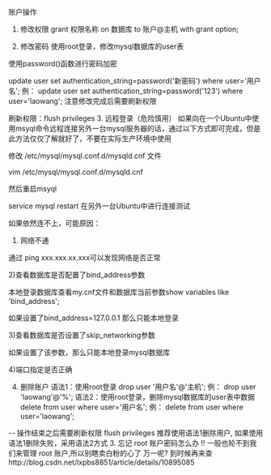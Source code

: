 账户操作
1. 修改权限
grant 权限名称 on 数据库 to 账户@主机 with grant option;
  

2. 修改密码
使用root登录，修改mysql数据库的user表

使用password()函数进行密码加密

update user set authentication_string=password('新密码') where user='用户名';
例：
update user set authentication_string=password('123') where user='laowang';
注意修改完成后需要刷新权限

刷新权限：flush privileges
3. 远程登录（危险慎用）
如果向在一个Ubuntu中使用msyql命令远程连接另外一台mysql服务器的话，通过以下方式即可完成，但是此方法仅仅了解就好了，不要在实际生产环境中使用

修改 /etc/mysql/mysql.conf.d/mysqld.cnf 文件

vim /etc/mysql/mysql.conf.d/mysqld.cnf


然后重启msyql

service mysql restart
在另外一台Ubuntu中进行连接测试



如果依然连不上，可能原因：

1) 网络不通

通过 ping xxx.xxx.xx.xxx可以发现网络是否正常

2)查看数据库是否配置了bind_address参数

本地登录数据库查看my.cnf文件和数据库当前参数show variables like 'bind_address';

如果设置了bind_address=127.0.0.1 那么只能本地登录

3)查看数据库是否设置了skip_networking参数

如果设置了该参数，那么只能本地登录mysql数据库

4)端口指定是否正确

4. 删除账户
语法1：使用root登录
drop user '用户名'@'主机';
例：
drop user 'laowang'@'%';
语法2：使用root登录，删除mysql数据库的user表中数据
delete from user where user='用户名';
例：
delete from user where user='laowang';

-- 操作结束之后需要刷新权限
flush privileges
推荐使用语法1删除用户, 如果使用语法1删除失败，采用语法2方式
3. 忘记 root 账户密码怎么办 !!
一般也轮不到我们来管理 root 账户,所以别瞎卖白粉的心了
万一呢? 到时候再来查http://blog.csdn.net/lxpbs8851/article/details/10895085